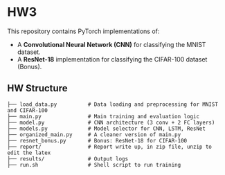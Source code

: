 # HW3


This repository contains PyTorch implementations of:
- A **Convolutional Neural Network (CNN)** for classifying the MNIST dataset.
- A **ResNet-18** implementation for classifying the CIFAR-100 dataset (Bonus).

## HW Structure 

```
├── load_data.py          # Data loading and preprocessing for MNIST and CIFAR-100
├── main.py               # Main training and evaluation logic
├── model.py              # CNN architecture (3 conv + 2 FC layers)
├── models.py             # Model selector for CNN, LSTM, ResNet
├── organized_main.py     # A cleaner version of main.py 
├── resnet_bonus.py       # Bonus: ResNet-18 for CIFAR-100
├── report/               # Report write up, in zip file, unzip to edit the latex 
├── results/              # Output logs
├── run.sh                # Shell script to run training

```
